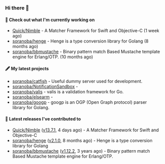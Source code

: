 ### Hi there 👋

#### 👷  Check out what I'm currently working on

- [Quick/Nimble](https://github.com/Quick/Nimble) - A Matcher Framework for Swift and Objective-C (1 week ago)
- [soranoba/henge](https://github.com/soranoba/henge) - Henge is a type conversion library for Golang (8 months ago)
- [soranoba/bbmustache](https://github.com/soranoba/bbmustache) - Binary pattern match Based Mustache template engine for Erlang/OTP. (10 months ago)

#### 🖋️  My latest projects

- [soranoba/catfish](https://github.com/soranoba/catfish) - Useful dummy server used for development.
- [soranoba/NotificationSandbox](https://github.com/soranoba/NotificationSandbox) - 
- [soranoba/valis](https://github.com/soranoba/valis) - valis is a validation framework for Go.
- [soranoba/elsearm](https://github.com/soranoba/elsearm) - 
- [soranoba/googp](https://github.com/soranoba/googp) - googp is an OGP (Open Graph protocol) parser library for Golang.

#### 🚀  Latest releases I've contributed to

- [Quick/Nimble](https://github.com/Quick/Nimble) ([v13.7.1](https://github.com/Quick/Nimble/releases/tag/v13.7.1), 4 days ago) - A Matcher Framework for Swift and Objective-C
- [soranoba/henge](https://github.com/soranoba/henge) ([v2.1.0](https://github.com/soranoba/henge/releases/tag/v2.1.0), 8 months ago) - Henge is a type conversion library for Golang
- [soranoba/bbmustache](https://github.com/soranoba/bbmustache) ([v1.12.2](https://github.com/soranoba/bbmustache/releases/tag/v1.12.2), 3 years ago) - Binary pattern match Based Mustache template engine for Erlang/OTP.
